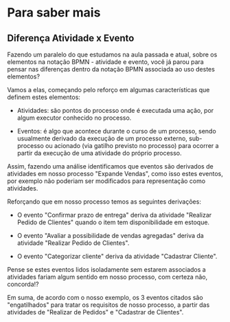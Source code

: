 # Para saber mais

## Diferença Atividade x Evento

Fazendo um paralelo do que estudamos na aula passada e atual, sobre os elementos na notação BPMN - atividade e evento, você já parou para pensar nas diferenças dentro da notação BPMN associada ao uso destes elementos?

Vamos a elas, começando pelo reforço em algumas características que definem estes elementos:

- Atividades: são pontos do processo onde é executada uma ação, por algum executor conhecido no processo.

- Eventos: é algo que acontece durante o curso de um processo, sendo usualmente derivado da execução de um processo externo, sub-processo ou acionado (via gatilho previsto no processo) para ocorrer a partir da execução de uma atividade do próprio processo.

Assim, fazendo uma análise identificamos que eventos são derivados de atividades em nosso processo "Expande Vendas", como isso estes eventos, por exemplo não poderiam ser modificados para representação como atividades.

Reforçando que em nosso processo temos as seguintes derivações:

- O evento "Confirmar prazo de entrega" deriva da atividade "Realizar Pedido de Clientes" quando o item tem disponibilidade em estoque.

- O evento "Avaliar a possibilidade de vendas agregadas" deriva da atividade "Realizar Pedido de Clientes".

- O evento "Categorizar cliente" deriva da atividade "Cadastrar Cliente".

Pense se estes eventos lidos isoladamente sem estarem associados a atividades fariam algum sentido em nosso processo, com certeza não, concorda!?

Em suma, de acordo com o nosso exemplo, os 3 eventos citados são "engatilhados" para tratar os requisitos de nosso processo, a partir das atividades de "Realizar de Pedidos" e "Cadastrar de Clientes".
